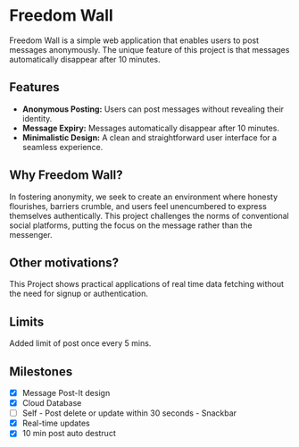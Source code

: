 # Freedom Wall

Freedom Wall is a simple web application that enables users to post messages anonymously. The unique feature of this project is that messages automatically disappear after 10 minutes.

## Features

- **Anonymous Posting:** Users can post messages without revealing their identity.
- **Message Expiry:** Messages automatically disappear after 10 minutes.
- **Minimalistic Design:** A clean and straightforward user interface for a seamless experience.

## Why Freedom Wall?

In fostering anonymity, we seek to create an environment where honesty flourishes, barriers crumble, and users feel unencumbered to express themselves authentically. This project challenges the norms of conventional social platforms, putting the focus on the message rather than the messenger.

## Other motivations?

This Project shows practical applications of real time data fetching without the need for signup or authentication.

## Limits

Added limit of post once every 5 mins.

## Milestones

- [x] Message Post-It design
- [x] Cloud Database
- [ ] Self - Post delete or update within 30 seconds - Snackbar
- [x] Real-time updates
- [x] 10 min post auto destruct
